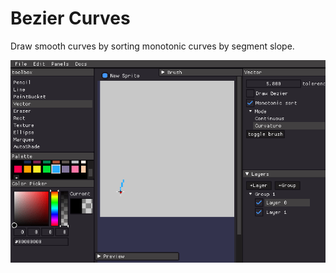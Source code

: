 # Bezier Curves

Draw smooth curves by sorting monotonic curves by segment slope.

![bezier](/images/bezier.gif)

